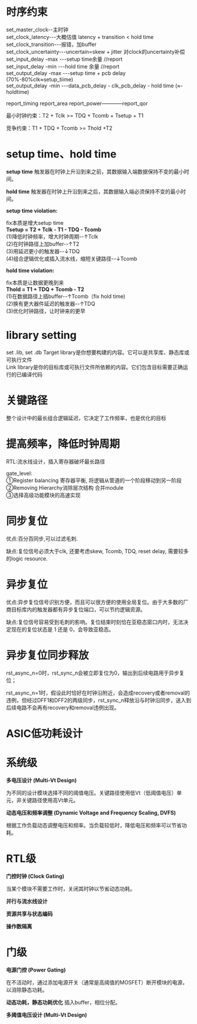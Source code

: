 # 时序约束
set_master_clock--主时钟  
set_clock_latency---大概估值  latency + transition < hold time  
set_clock_transition---报错，加buffer      
set_clock_uncertainty---uncertain=skew + jitter 对clock的uncertainty补偿    
set_input_delay -max ---setup time余量  //report   
set_input_delay -min ---hold time 余量  //report    
set_output_delay -max ---setup time + pcb delay (70%-80%clk≈setup_tiime)  
set_output_delay -min ---data_pcb_delay - clk_pcb_delay - hold time  (≈-holdtime)  

report_timing  report_area  report_power————report_qor  

最小时钟约束：T2 + Tclk >= TDQ + Tcomb + Tsetup +  T1

竞争约束：T1 + TDQ + Tcomb >= Thold +T2

# setup time、hold time
**setup time** 触发器在时钟上升沿到来之前，其数据输入端数据保持不变的最小时间。

**hold time** 触发器在时钟上升沿到来之后，其数据输入端必须保持不变的最小时间。

**setup time violation:**

fix本质是增大setup time  
**Tsetup = T2 + Tclk - T1 - TDQ - Tcomb**  
(1)降低时钟频率，增大时钟周期--↑Tclk  
(2)在时钟路径上加buffer--↑T2    
(3)用延迟更小的触发器--↓TDQ    
(4)组合逻辑优化或插入流水线，缩短关键路径--↓Tcomb  

**hold time violation:**

fix本质是让数据更晚到来  
**Thold = T1 + TDQ + Tcomb - T2**  
(1)在数据路径上插buffer--↑Tcomb（fix hold time)  
(2)换有更大器件延迟的触发器--↑TDQ  
(3)优化时钟路径，让时钟来的更早  

# library setting
set .lib, set .db
Target library是你想要构建的内容。它可以是共享库、静态库或可执行文件   
Link library是你的目标库或可执行文件所依赖的内容。它们包含目标需要正确运行的已编译代码  

# 关键路径
整个设计中的最长组合逻辑延迟，它决定了工作频率，也是优化的目标  

# 提高频率，降低时钟周期
RTL:流水线设计，插入寄存器破坏最长路径  

gate_level:  
①Register balancing 寄存器平衡, 将逻辑从管道的一个阶段移动到另一阶段  
②Removing Hierarchy消除层次结构 合并module  
③选择高级功能模块的高速实现
# 同步复位
优点:百分百同步,可以过滤毛刺.

缺点:复位信号必须大于clk, 还要考虑skew, Tcomb, TDQ, reset delay, 需要较多的logic resource.
# 异步复位
优点:异步复位信号识别方便，而且可以很方便的使用全局复位。由于大多数的厂 商目标库内的触发器都有异步复位端口，可以节约逻辑资源。  

缺点:复位信号容易受到毛刺的影响。复位结束时刻恰在亚稳态窗口内时，无法决定现在的复位状态是 1 还是 0，会导致亚稳态。    
# 异步复位同步释放
rst_async_n=0时，rst_sync_n会被立即复位为0，输出到后续电路用于异步复位；  

rst_async_n=1时，假设此时恰好在时钟沿附近，会造成recovery或者removal的违例，但经过DFF1和DFF2的两级同步，rst_sync_n释放沿与时钟沿同步，送入到后续电路不会再有recovery和removal违例出现。  


# ASIC低功耗设计
# 系统级

**多电压设计 (Multi-Vt Design)**

为不同的设计模块选择不同的阈值电压。关键路径使用低Vt（低阈值电压）单元，非关键路径使用高Vt单元。

**动态电压和频率调整 (Dynamic Voltage and Frequency Scaling, DVFS)**

根据工作负载动态调整电压和频率。当负载较低时，降低电压和频率可以节省功耗。

# RTL级
**门控时钟 (Clock Gating)**

当某个模块不需要工作时，关闭其时钟以节省动态功耗。

**并行与流水线设计**

**资源共享与状态编码**

**操作数隔离**

# 门级
**电源门控 (Power Gating)**

在不活动时，通过添加电源开关（通常是高阈值的MOSFET）断开模块的电源，以消除静态功耗。

**动态功耗，静态功耗优化**
插入buffer，相位分配。

**多阈值电压设计 (Multi-Vt Design)**

